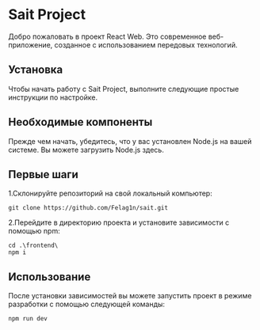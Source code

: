 # Sait Project
Добро пожаловать в проект React Web. Это современное веб-приложение, созданное с использованием передовых технологий.

## Установка
Чтобы начать работу с Sait Project, выполните следующие простые инструкции по настройке.

## Необходимые компоненты
Прежде чем начать, убедитесь, что у вас установлен Node.js на вашей системе. Вы можете загрузить Node.js здесь.

## Первые шаги
1.Склонируйте репозиторий на свой локальный компьютер:
```
git clone https://github.com/Felag1n/sait.git

```
2.Перейдите в директорию проекта и установите зависимости с помощью npm:
```
cd .\frontend\ 
npm i

```
## Использование
После установки зависимостей вы можете запустить проект в режиме разработки с помощью следующей команды:
```
npm run dev

```
